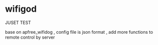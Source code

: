 # wifigod

JUSET TEST

base on apfree_wifidog , config file is json format , add more functions to remote control by server
